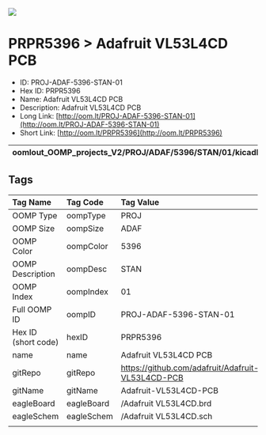 


  
![][im]
# PRPR5396 > Adafruit VL53L4CD PCB

- ID: PROJ-ADAF-5396-STAN-01
- Hex ID: PRPR5396
- Name: Adafruit VL53L4CD PCB
- Description: Adafruit VL53L4CD PCB
- Long Link: [http://oom.lt/PROJ-ADAF-5396-STAN-01](http://oom.lt/PROJ-ADAF-5396-STAN-01)
- Short Link: [http://oom.lt/PRPR5396](http://oom.lt/PRPR5396)
  

|oomlout_OOMP_projects_V2/PROJ/ADAF/5396/STAN/01/kicadPcb3dFront.png|oomlout_OOMP_projects_V2/PROJ/ADAF/5396/STAN/01/kicadPcb3dBack.png|oomlout_OOMP_projects_V2/PROJ/ADAF/5396/STAN/01/kicadPcb3d.png||
| :---: | :---: | :---: | :---: |

## Tags
  

|Tag Name|Tag Code|Tag Value|
| :--- | :--- | :--- |
|OOMP Type|oompType|PROJ|
|OOMP Size|oompSize|ADAF|
|OOMP Color|oompColor|5396|
|OOMP Description|oompDesc|STAN|
|OOMP Index|oompIndex|01|
|Full OOMP ID|oompID|PROJ-ADAF-5396-STAN-01|
|Hex ID (short code)|hexID|PRPR5396|
|name|name|Adafruit VL53L4CD PCB|
|gitRepo|gitRepo|https://github.com/adafruit/Adafruit-VL53L4CD-PCB|
|gitName|gitName|Adafruit-VL53L4CD-PCB|
|eagleBoard|eagleBoard|/Adafruit VL53L4CD.brd|
|eagleSchem|eagleSchem|/Adafruit VL53L4CD.sch|
||||



[im]: PROJ/ADAF/5396/STAN/01/kicadPcb3d_450.png

